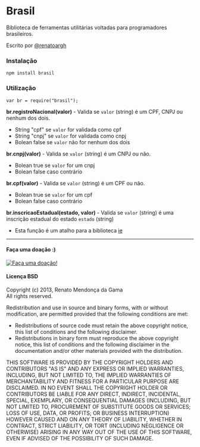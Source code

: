 Brasil
======

Biblioteca de ferramentas utilitárias voltadas para programadores brasileiros.

Escrito por [@renatoargh](http://www.github.com/renatoargh "Renato Gama")

### Instalação

    npm install brasil
    
### Utilização

    var br = require("brasil");
    
**br.registroNacional(valor)** - Valida se `valor` (string) é um CPF, CNPJ ou nenhum dos dois. 

- String "cpf" se `valor` for validada como cpf
- String "cnpj" se `valor` for validada como cnpj
- Bolean false se `valor` não for nenhum dos dois
    
**br.cnpj(valor)** - Valida se `valor` (string) é um CNPJ ou não. 

- Bolean true se `valor` for um cnpj
- Bolean false caso contrário

**br.cpf(valor)** - Valida se `valor` (string) é um CPF ou não. 

- Bolean true se `valor` for um cpf
- Bolean false caso contrário

**br.inscricaoEstadual(estado, valor)** - Valida se `valor` (string) é uma inscrição estadual do estado `estado` (string)

- Esta função é um atalho para a biblioteca [ie](https://github.com/gammasoft/ie "Biblioteca de validação de inscrições estaduais para node.js")
 
-----------------------------------------

#### Faça uma doação :)
[![Faça uma doação!](https://www.paypalobjects.com/pt_BR/BR/i/btn/btn_donateCC_LG.gif)](https://www.paypal.com/br/cgi-bin/webscr?cmd=_flow&SESSION=qNGRiSLjATOZ2vcKDXVkTmXi5nz5yqBQNI2wQ-qmHQ4wtKUIIg9Px9HR3QG&dispatch=5885d80a13c0db1f8e263663d3faee8d14f86393d55a810282b64afed84968ec)

#### Licença BSD

Copyright (c) 2013, Renato Mendonça da Gama  
All rights reserved.

Redistribution and use in source and binary forms, with or without modification, are permitted provided that the following conditions are met:

- Redistributions of source code must retain the above copyright notice, this list of conditions and the following disclaimer. 
- Redistributions in binary form must reproduce the above copyright notice, this list of conditions and the following disclaimer in the documentation and/or other materials provided with the distribution. 

THIS SOFTWARE IS PROVIDED BY THE COPYRIGHT HOLDERS AND CONTRIBUTORS "AS IS" AND ANY EXPRESS OR IMPLIED WARRANTIES, INCLUDING, BUT NOT LIMITED TO, THE IMPLIED WARRANTIES OF MERCHANTABILITY AND FITNESS FOR A PARTICULAR PURPOSE ARE DISCLAIMED. IN NO EVENT SHALL THE COPYRIGHT HOLDER OR CONTRIBUTORS BE LIABLE FOR ANY DIRECT, INDIRECT, INCIDENTAL, SPECIAL, EXEMPLARY, OR CONSEQUENTIAL DAMAGES (INCLUDING, BUT NOT LIMITED TO, PROCUREMENT OF SUBSTITUTE GOODS OR SERVICES; LOSS OF USE, DATA, OR PROFITS; OR BUSINESS INTERRUPTION) HOWEVER CAUSED AND ON ANY THEORY OF LIABILITY, WHETHER IN CONTRACT, STRICT LIABILITY, OR TORT (INCLUDING NEGLIGENCE OR OTHERWISE) ARISING IN ANY WAY OUT OF THE USE OF THIS SOFTWARE, EVEN IF ADVISED OF THE POSSIBILITY OF SUCH DAMAGE.
